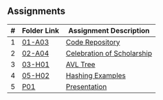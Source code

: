 ## Assignments

|  #  | Folder Link | Assignment Description |
| :-: | ----------- | ---------------------- |
|  1  | [01-A03](./A03/README.md)      | [Code Repository](./A03/A03.cpp)          |
|  2  | [02-A04](./A04/README.md)      | [Celebration of Scholarship](./A04/README.md)         |
|  3  | [03-H01](./H01)      | [AVL Tree](./H01/README.md)          |
|  4  | [05-H02](./H02/README.md)      | [Hashing Examples](./H02/README.md)          |
|  5  | [P01](./P01/P01.md) | [Presentation](./P01/P01.md) |
       
